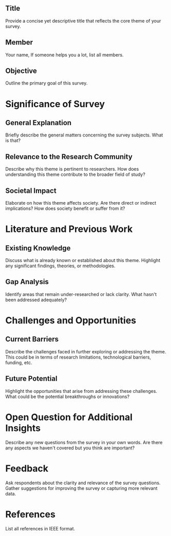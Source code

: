## Title
Provide a concise yet descriptive title that reflects the core theme of your survey.

## Member 
Your name, If someone helps you a lot, list all members.

## Objective
Outline the primary goal of this survey.

# Significance of Survey
## General Explanation
Briefly describe the general matters concerning the survey subjects. What is that?

## Relevance to the Research Community
Describe why this theme is pertinent to researchers. How does understanding this theme contribute to the broader field of study?

## Societal Impact
Elaborate on how this theme affects society. Are there direct or indirect implications? How does society benefit or suffer from it?

# Literature and Previous Work
## Existing Knowledge
Discuss what is already known or established about this theme. Highlight any significant findings, theories, or methodologies.

## Gap Analysis
Identify areas that remain under-researched or lack clarity. What hasn't been addressed adequately?

# Challenges and Opportunities
## Current Barriers
Describe the challenges faced in further exploring or addressing the theme. This could be in terms of research limitations, technological barriers, funding, etc.

## Future Potential
Highlight the opportunities that arise from addressing these challenges. What could be the potential breakthroughs or innovations?

# Open Question for Additional Insights
Describe any new questions from the survey in your own words. Are there any aspects we haven't covered but you think are important?

# Feedback
Ask respondents about the clarity and relevance of the survey questions. Gather suggestions for improving the survey or capturing more relevant data.

# References
List all references in IEEE format.